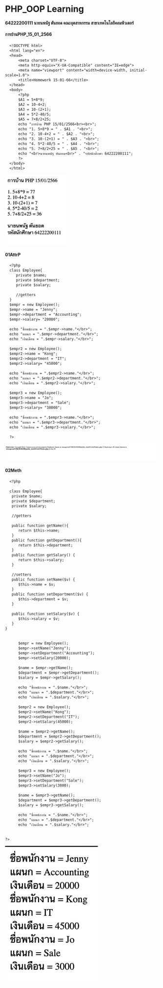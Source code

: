 # PHP_OOP Learning
#### 64222200111 นายนพนัฐ ตันยอด คณะอุตสาหกรรม สาขาเทคโนโลยีคอมพิวเตอร์

#### การบ้านPHP_15_01_2566

      <!DOCTYPE html>
      <html lang="en">
      <head>
          <meta charset="UTF-8">
          <meta http-equiv="X-UA-Compatible" content="IE=edge">
          <meta name="viewport" content="width=device-width, initial-scale=1.0">
          <title>Homework 15-01-66</title>
      </head>
      <body>
          <?php 
          $A1 = 5+8*9;
          $A2 = 10-4+2;
          $A3 = 10-(2+1);
          $A4 = 5*2-40/5;
          $A5 = 7+8/2+25;
          echo "การบ้าน PHP 15/01/2566<br><br>";
          echo "1. 5+8*9 = " . $A1 . "<br>";
          echo "2. 10-4+2 = " . $A2 . "<br>";
          echo "3. 10-(2+1) = " . $A3 . "<br>";
          echo "4. 5*2-40/5 = " . $A4 . "<br>";
          echo "5. 7+8/2+25 = " . $A5 . "<br>";
          echo "<br>นายนพนัฐ ตันยอด<br>" . "รหัสนักศึกษา 64222200111";
          ?>
      </body>
      </html>

![การบ้านPHP_15_01_2566](https://github.com/nobpanatSRRU/PHP_OOP/blob/main/images/Screenshot%202566-01-22%20at%2021.05.17.png?raw=true)

#### 01AttrP
      <?php
      class Employee{
         private $name;
         private $department;
         private $salary;

         //getters
      }
      $empr = new Employee();
      $empr->name = "Jenny";
      $empr->department = "Accounting";
      $empr->salary= "20000";

      echo "ชื่อพนักงาน = ".$empr->name."</br>";
      echo "แผนก = ".$empr->department."</br>";
      echo "เงินเดือน = ".$empr->salary."</br>";

      $empr2 = new Employee();
      $empr2->name = "Kong";
      $empr2->department = "IT";
      $empr2->salary= "45000";

      echo "ชื่อพนักงาน = ".$empr2->name."</br>";
      echo "แผนก = ".$empr2->department."</br>";
      echo "เงินเดือน = ".$empr2->salary."</br>";

      $empr3 = new Employee();
      $empr3->name = "Jo";
      $empr3->department = "Sale";
      $empr3->salary= "30000";

      echo "ชื่อพนักงาน = ".$empr3->name."</br>";
      echo "แผนก = ".$empr3->department."</br>";
      echo "เงินเดือน = ".$empr3->salary."</br>";

      ?>

![02Meth](https://github.com/nobpanatSRRU/PHP_OOP/blob/main/images/Screenshot%202566-01-22%20at%2020.25.47.png?raw=true)

#### 02Meth
      <?php

      class Employee{
       private $name;
       private $department;
       private $salary;

       //getters

       public function getName(){
          return $this->name;
       }
       public function getDepartment(){
          return $this->department;
       }
       public function getSalary() {
          return $this->salary;
       }

       //setters
       public function setName($v) {
          $this->name = $v; 
       }
       public function setDepartment($v) {
          $this->department = $v; 
       }

       public function setSalary($v) {
          $this->salary = $v; 
       }
    }


          $empr = new Employee();
          $empr->setName("Jenny");
          $empr->setDepartment("Accounting");
          $empr->setSalary(20000);

          $name = $empr->getName();
          $department = $empr->getDepartment();
          $salary = $empr->getSalary();

          echo "ชื่อพนักงาน = ".$name."</br>";
          echo "แผนก = ".$department."</br>";
          echo "เงินเดือน = ".$salary."</br>";

          $empr2 = new Employee();
          $empr2->setName("Kong");
          $empr2->setDepartment("IT");
          $empr2->setSalary(45000);

          $name = $empr2->getName();
          $department = $empr2->getDepartment();
          $salary = $empr2->getSalary();

          echo "ชื่อพนักงาน = ".$name."</br>";
          echo "แผนก = ".$department."</br>";
          echo "เงินเดือน = ".$salary."</br>";

          $empr3 = new Employee();
          $empr3->setName("Jo");
          $empr3->setDepartment("Sale");
          $empr3->setSalary(3000);

          $name = $empr3->getName();
          $department = $empr3->getDepartment();
          $salary = $empr3->getSalary();

          echo "ชื่อพนักงาน = ".$name."</br>";
          echo "แผนก = ".$department."</br>";
          echo "เงินเดือน = ".$salary."</br>";


    ?>

![02Meth](https://github.com/nobpanatSRRU/PHP_OOP/blob/main/images/Screenshot%202566-01-22%20at%2020.25.11.png?raw=true)

